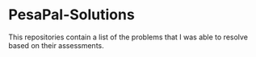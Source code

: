 # PesaPal-Solutions
This repositories contain a list of the problems that I was able to resolve based on their assessments.
